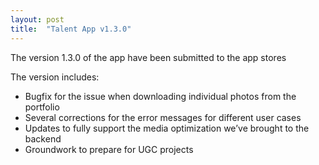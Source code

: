 ```yaml
---
layout: post
title:  "Talent App v1.3.0"
---
```


The version 1.3.0 of the app have been submitted to the app stores

The version includes:
- Bugfix for the issue when downloading individual photos from the portfolio
- Several corrections for the error messages for different user cases
- Updates to fully support the media optimization we’ve brought to the backend
- Groundwork to prepare for UGC projects
